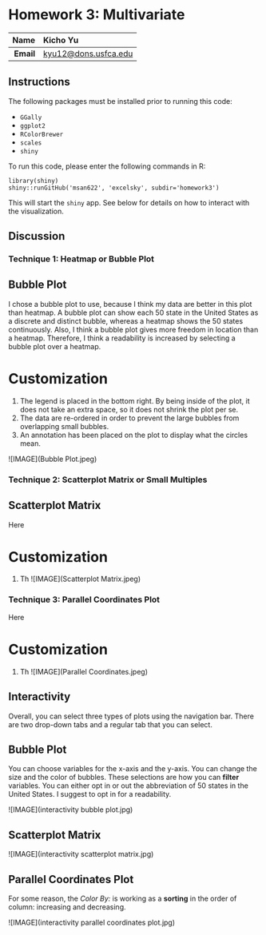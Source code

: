 Homework 3: Multivariate
==============================

| **Name**  | Kicho Yu  |
|----------:|:-------------|
| **Email** | kyu12@dons.usfca.edu |

## Instructions ##

The following packages must be installed prior to running this code:

- `GGally`
- `ggplot2`
- `RColorBrewer`
- `scales`
- `shiny`


To run this code, please enter the following commands in R:

```
library(shiny)
shiny::runGitHub('msan622', 'excelsky', subdir='homework3')
```

This will start the `shiny` app. See below for details on how to interact with the visualization.

## Discussion ##

### Technique 1: Heatmap or Bubble Plot ###
## Bubble Plot ##
I chose a bubble plot to use, because I think my data are better in this plot than heatmap. A bubble plot can show each 50 state in the United States as a discrete and distinct bubble, whereas a heatmap shows the 50 states continuously. Also, I think a bubble plot gives more freedom in location than a heatmap. Therefore, I think a readability is increased by selecting a bubble plot over a heatmap.  

# Customization #
1. The legend is placed in the bottom right. By being inside of the plot, it does not take an extra space, so it does not shrink the plot per se.  
2. The data are re-ordered in order to prevent the large bubbles from overlapping small bubbles.  
3. An annotation has been placed on the plot to display what the circles mean.  

![IMAGE](Bubble Plot.jpeg)  

### Technique 2: Scatterplot Matrix or Small Multiples ###
## Scatterplot Matrix ##
Here 

# Customization #
1. Th
![IMAGE](Scatterplot Matrix.jpeg)  

### Technique 3: Parallel Coordinates Plot ###
Here 

# Customization #
1. Th
![IMAGE](Parallel Coordinates.jpeg)  

## Interactivity ##
Overall, you can select three types of plots using the navigation bar. There are two drop-down tabs and a regular tab that you can select.

## Bubble Plot ##
You can choose variables for the x-axis and the y-axis. You can change the size and the color of bubbles. These selections are how you can __filter__ variables. You can either opt in or out the abbreviation of 50 states in the United States. I suggest to opt in for a readability.

![IMAGE](interactivity bubble plot.jpg)  

## Scatterplot Matrix ##

![IMAGE](interactivity scatterplot matrix.jpg)  

## Parallel Coordinates Plot ##
For some reason, the _Color By:_ is working as a __sorting__ in the order of column: increasing and decreasing.


![IMAGE](interactivity parallel coordinates plot.jpg)  
